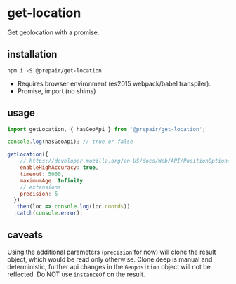 # get-location

Get geolocation with a promise.

## installation

```shell
npm i -S @prepair/get-location
```

* Requires browser environment (es2015 webpack/babel transpiler).
* Promise, import (no shims)

## usage

```js
import getLocation, { hasGeoApi } from '@prepair/get-location';

console.log(hasGeoApi); // true or false

getLocation({
    // https://developer.mozilla.org/en-US/docs/Web/API/PositionOptions
    enableHighAccuracy: true,
    timeout: 5000,
    maximumAge: Infinity
    // extensions
    precision: 6
  })
  .then(loc => console.log(loc.coords))
  .catch(console.error);
```

## caveats

Using the additional parameters (`precision` for now) will clone the result object,
which would be read only otherwise. Clone deep is manual and deterministic, further
api changes in the `Geoposition` object will not be reflected. Do NOT use `instanceOf`
on the result.
